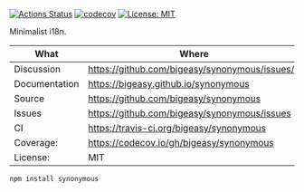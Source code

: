 [![Actions Status](https://github.com/bigeasy/synonymous/workflows/Node%20CI/badge.svg)](https://github.com/bigeasy/synonymous/actions)
[![codecov](https://codecov.io/gh/bigeasy/synonymous/branch/master/graph/badge.svg)](https://codecov.io/gh/bigeasy/synonymous)
[![License: MIT](https://img.shields.io/badge/License-MIT-yellow.svg)](https://opensource.org/licenses/MIT)

Minimalist i18n.

| What          | Where                                             |
| --- | --- |
| Discussion    | https://github.com/bigeasy/synonymous/issues/1    |
| Documentation | https://bigeasy.github.io/synonymous              |
| Source        | https://github.com/bigeasy/synonymous             |
| Issues        | https://github.com/bigeasy/synonymous/issues      |
| CI            | https://travis-ci.org/bigeasy/synonymous          |
| Coverage:     | https://codecov.io/gh/bigeasy/synonymous          |
| License:      | MIT                                               |


```
npm install synonymous
```
